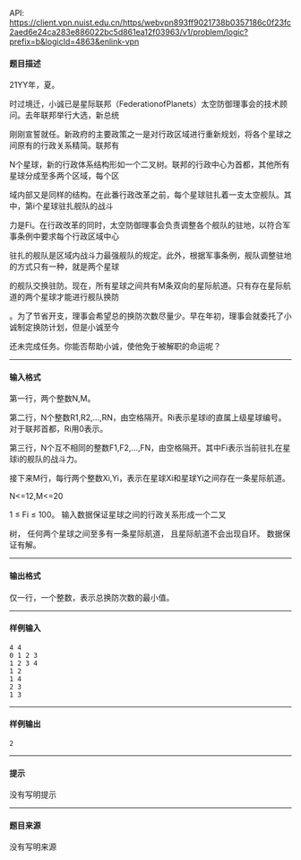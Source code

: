 API: https://client.vpn.nuist.edu.cn/https/webvpn893ff9021738b0357186c0f23fc2aed6e24ca283e886022bc5d861ea12f03963/v1/problem/logic?prefix=b&logicId=4863&enlink-vpn

#### 题目描述

21YY年，夏。

时过境迁，小诚已是星际联邦（FederationofPlanets）太空防御理事会的技术顾问。去年联邦举行大选，新总统

刚刚宣誓就任。新政府的主要政策之一是对行政区域进行重新规划，将各个星球之间原有的行政关系精简。联邦有

N个星球，新的行政体系结构形如一个二叉树。联邦的行政中心为首都，其他所有星球分成至多两个区域，每个区

域内部又是同样的结构。在此番行政改革之前，每个星球驻扎着一支太空舰队。其中，第i个星球驻扎舰队的战斗

力是Fi。在行政改革的同时，太空防御理事会负责调整各个舰队的驻地，以符合军事条例中要求每个行政区域中心

驻扎的舰队是区域内战斗力最强舰队的规定。此外，根据军事条例，舰队调整驻地的方式只有一种，就是两个星球

的舰队交换驻防。现在，所有星球之间共有M条双向的星际航道。只有存在星际航道的两个星球才能进行舰队换防

。为了节省开支，理事会希望总的换防次数尽量少。早在年初，理事会就委托了小诚制定换防计划，但是小诚至今

还未完成任务。你能否帮助小诚，使他免于被解职的命运呢？

---

#### 输入格式

第一行，两个整数N,M。

第二行，N个整数R1,R2,…,RN，由空格隔开。Ri表示星球i的直属上级星球编号。对于联邦首都，Ri用0表示。

第三行，N个互不相同的整数F1,F2,…,FN，由空格隔开。其中Fi表示当前驻扎在星球i的舰队的战斗力。

接下来M行，每行两个整数Xi,Yi，表示在星球Xi和星球Yi之间存在一条星际航道。

N<=12,M<=20

1 ≤ Fi ≤ 100。 输入数据保证星球之间的行政关系形成一个二叉

树， 任何两个星球之间至多有一条星际航道， 且星际航道不会出现自环。 数据保证有解。

---

#### 输出格式

仅一行，一个整数，表示总换防次数的最小值。

---

#### 样例输入
```
4 4
0 1 2 3
1 2 3 4
1 2
1 4
2 3
1 3

```

---

#### 样例输出
```
2
```

---

#### 提示

没有写明提示

---

#### 题目来源

没有写明来源